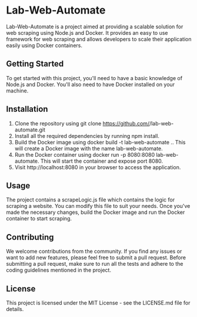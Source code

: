 # Lab-Web-Automate

Lab-Web-Automate is a project aimed at providing a scalable solution for web scraping using Node.js and Docker. It provides an easy to use framework for web scraping and allows developers to scale their application easily using Docker containers.

## Getting Started

To get started with this project, you'll need to have a basic knowledge of Node.js and Docker. You'll also need to have Docker installed on your machine.

## Installation

1. Clone the repository using git clone https://github.com/<username>/lab-web-automate.git
2. Install all the required dependencies by running npm install.
3. Build the Docker image using docker build -t lab-web-automate .. This will create a Docker image with the name lab-web-automate.
4. Run the Docker container using docker run -p 8080:8080 lab-web-automate. This will start the container and expose port 8080.
5. Visit http://localhost:8080 in your browser to access the application.

## Usage

The project contains a scrapeLogic.js file which contains the logic for scraping a website. You can modify this file to suit your needs. Once you've made the necessary changes, build the Docker image and run the Docker container to start scraping.

## Contributing

We welcome contributions from the community. If you find any issues or want to add new features, please feel free to submit a pull request. Before submitting a pull request, make sure to run all the tests and adhere to the coding guidelines mentioned in the project.

## License

This project is licensed under the MIT License - see the LICENSE.md file for details.
